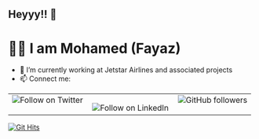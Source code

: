 ## Heyyy!!  👋


# 👨‍💻 I am Mohamed (Fayaz) 

- 🔭 I’m currently working at Jetstar Airlines and associated projects
- 📫 Connect me: 
 
<table><tr><td valign="top">
<a href="https://twitter.com/intent/follow?screen_name=mfayazai"><img align="left" src="https://img.shields.io/twitter/follow/mfayazai.svg?style=social&label=Follow%20@Twitter" alt="Follow on Twitter"></a>
</td><td valign="top">

<a href="https://linkedin.com/in/mohamedfayazz"><img align="left" src="https://img.shields.io/badge/LinkedIn-500%2B-blue?style=social&label=Connect%20@LinkedIn" alt="Follow on LinkedIn"></a>
</td><td valign="top">

<img alt="GitHub followers" src="https://img.shields.io/github/followers/fayaz92?label=Follow&style=social">

</td></tr></table>

[![Git Hits](http://hits.dwyl.com/fayaz92/fayaz92/fayaz92.svg)](http://hits.dwyl.com/fayaz92/fayaz92/fayaz92)


<!--
**mohamed-fayaz/mohamed-fayaz** is a ✨ _special_ ✨ repository because its `README.md` (this file) appears on your GitHub profile.

Here are some ideas to get you started:

- 🔭 I’m currently working on ...
- 🌱 I’m currently learning ...
- 👯 I’m looking to collaborate on ...
- 🤔 I’m looking for help with ...
- 💬 Ask me about ...
- 📫 How to reach me: ...
- 😄 Pronouns: ...
- ⚡ Fun fact: ...
-->

